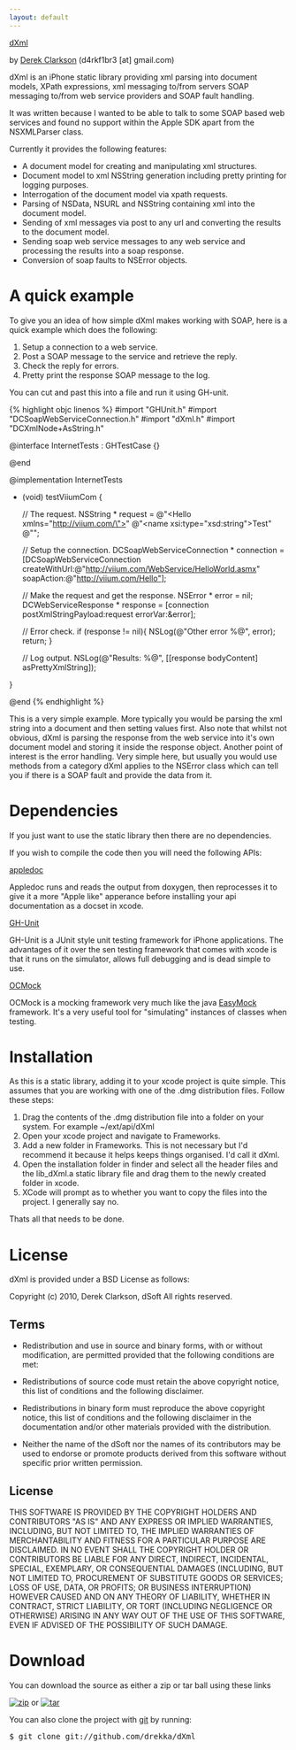 ```yaml
---
layout: default
---
```


<div class="title">
	<a href="http://github.com/drekka/dXml">dXml</a>
</div> 

by [Derek Clarkson](http://github.com/drekka) (d4rkf1br3 \[at\] gmail.com)

dXml is an iPhone static library providing xml parsing into document models, XPath expressions, xml messaging to/from servers SOAP messaging to/from web service providers and SOAP fault handling.

It was written because I wanted to be able to talk to some SOAP based web services and found no support within the Apple SDK apart from the NSXMLParser class. 

Currently it provides the following features:

* A document model for creating and manipulating xml structures.
* Document model to xml NSString generation including pretty printing for logging purposes.
* Interrogation of the document model via xpath requests.
* Parsing of NSData, NSURL and NSString containing xml into the document model.
* Sending of xml messages via post to any url and converting the results to the document model.
* Sending soap web service messages to any web service and processing the results into a soap response.
* Conversion of soap faults to NSError objects.

# A quick example

To give you an idea of how simple dXml makes working with SOAP, here is a quick example which does the following:

1. Setup a connection to a web service.
1. Post a SOAP message to the service and retrieve the reply.
1. Check the reply for errors.
1. Pretty print the response SOAP message to the log.

You can cut and past this into a file and run it using GH-unit.

{% highlight objc linenos %}
#import "GHUnit.h"
#import "DCSoapWebServiceConnection.h"
#import "dXml.h"
#import "DCXmlNode+AsString.h"

@interface InternetTests : GHTestCase
{}

@end

@implementation InternetTests

- (void) testViiumCom {

	// The request.
	NSString * request = 
		@"<Hello xmlns=\"http://viium.com/\">"
		@"<name xsi:type=\"xsd:string\">Test</name>"
		@"</Hello>";

	// Setup the connection.
	DCSoapWebServiceConnection * connection = [DCSoapWebServiceConnection 
		createWithUrl:@"http://viium.com/WebService/HelloWorld.asmx" 
		soapAction:@"http://viium.com/Hello"];

	// Make the request and get the response.
	NSError * error = nil;
	DCWebServiceResponse * response = [connection postXmlStringPayload:request errorVar:&error];

	// Error check.
	if (response != nil){
		NSLog(@"Other error %@", error);
		return;
	}

	// Log output.
	NSLog(@"Results: %@", [[response bodyContent] asPrettyXmlString]);

}

@end
{% endhighlight %}

This is a very simple example. More typically you would be parsing the xml string into a document and then setting values first. Also note that whilst not obvious, dXml is parsing the response from the web service into it's own document model and storing it inside the response object. Another point of interest is the error handling. Very simple here, but usually you would use methods from a category dXml applies to the NSError class which can tell you if there is a SOAP fault and provide the data from it.

# Dependencies

If you just want to use the static library then there are no dependencies.

If you wish to compile the code then you will need the following APIs:

[appledoc](http://github.com/tomaz/appledoc)

Appledoc runs and reads the output from doxygen, then reprocesses it to give it a more "Apple like" apperance before installing your api documentation as a docset in xcode.

[GH-Unit](http://github.com/gabriel/gh-unit)

GH-Unit is a JUnit style unit testing framework for iPhone applications. The advantages of it over the sen testing framework that comes with xcode is that it runs on the simulator, allows full debugging and is dead simple to use.

[OCMock](http://www.mulle-kybernetik.com/software/OCMock)

OCMock is a mocking framework very much like the java [EasyMock](http://easymock.org/) framework. It's a very useful tool for "simulating" instances of classes when testing.
    
#  Installation

As this is a static library, adding it to your xcode project is quite simple. This assumes that you are working with one of the .dmg distribution files. Follow these steps:

1. Drag the contents of the .dmg distribution file into a folder on your system. For example ~/ext/api/dXml
1. Open your xcode project and navigate to Frameworks.
1. Add a new folder in Frameworks. This is not necessary but I'd recommend it because it helps keeps things organised. I'd call it dXml.
1. Open the installation folder in finder and select all the header files and the lib_dXml.a static library file and drag them to the newly created folder in xcode.
1. XCode will prompt as to whether you want to copy the files into the project. I generally say no.

Thats all that needs to be done.
 
# License

dXml is provided under a BSD License as follows:

Copyright (c) 2010, Derek Clarkson, dSoft
All rights reserved.

## Terms
* Redistribution and use in source and binary forms, with or without modification, are permitted provided that the following conditions are met:

* Redistributions of source code must retain the above copyright notice, this list of conditions and the following disclaimer.

* Redistributions in binary form must reproduce the above copyright notice, this list of conditions and the following disclaimer in the documentation and/or other materials provided with the distribution.

* Neither the name of the dSoft nor the names of its contributors may be used to endorse or promote products derived from this software without specific prior written permission.

## License

THIS SOFTWARE IS PROVIDED BY THE COPYRIGHT HOLDERS AND CONTRIBUTORS "AS IS" AND ANY EXPRESS OR IMPLIED WARRANTIES, INCLUDING, BUT NOT LIMITED TO, THE IMPLIED WARRANTIES OF MERCHANTABILITY AND FITNESS FOR A PARTICULAR PURPOSE ARE DISCLAIMED. IN NO EVENT SHALL THE COPYRIGHT HOLDER OR CONTRIBUTORS BE LIABLE FOR ANY DIRECT, INDIRECT, INCIDENTAL, SPECIAL, EXEMPLARY, OR CONSEQUENTIAL DAMAGES (INCLUDING, BUT NOT LIMITED TO, PROCUREMENT OF SUBSTITUTE GOODS OR SERVICES; LOSS OF USE, DATA, OR PROFITS; OR BUSINESS INTERRUPTION) HOWEVER CAUSED AND ON ANY THEORY OF LIABILITY, WHETHER IN CONTRACT, STRICT LIABILITY, OR TORT (INCLUDING NEGLIGENCE OR OTHERWISE) ARISING IN ANY WAY OUT OF THE USE OF THIS SOFTWARE, EVEN IF ADVISED OF THE POSSIBILITY OF SUCH DAMAGE.
    
# Download

You can download the source as either a zip or tar ball using these links

[![zip](http://github.com/images/modules/download/zip.png)](http://github.com/drekka/dXml/zipball/master)
or
[![tar](http://github.com/images/modules/download/tar.png)](http://github.com/drekka/dXml/tarball/master)

You can also clone the project with [git](http://git-scm.com) by running:

<pre class="console">$ git clone git://github.com/drekka/dXml</pre>
      
    
